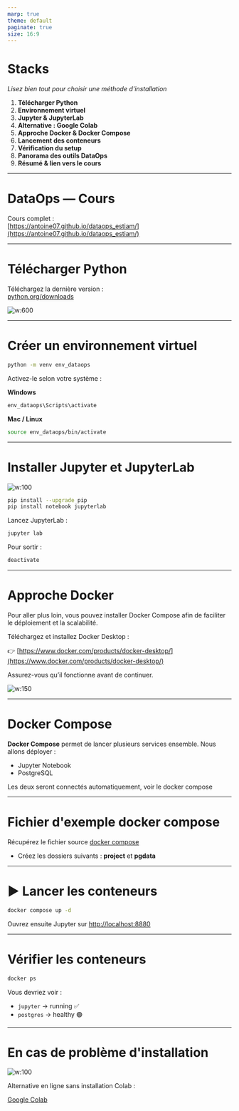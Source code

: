 ```yaml
---
marp: true
theme: default
paginate: true
size: 16:9
---
```


# Stacks

*Lisez bien tout pour choisir une méthode d'installation*

1. **Télécharger Python**
2. **Environnement virtuel**
3. **Jupyter & JupyterLab**
4. **Alternative : Google Colab**
5. **Approche Docker & Docker Compose**
6. **Lancement des conteneurs**
7. **Vérification du setup**
8. **Panorama des outils DataOps**
9. **Résumé & lien vers le cours**

---

# DataOps — Cours

Cours complet :  
[https://antoine07.github.io/dataops_estiam/](https://antoine07.github.io/dataops_estiam/)

---

# Télécharger Python

Téléchargez la dernière version :  
[python.org/downloads](https://www.python.org/downloads/)

![w:600](https://www.python.org/static/community_logos/python-logo-master-v3-TM.png)

---

#  Créer un environnement virtuel

```bash
python -m venv env_dataops
````

Activez-le selon votre système :

**Windows**

```bash
env_dataops\Scripts\activate
```

**Mac / Linux**

```bash
source env_dataops/bin/activate
```

---

# Installer Jupyter et JupyterLab

![w:100](https://upload.wikimedia.org/wikipedia/commons/3/38/Jupyter_logo.svg)

```bash
pip install --upgrade pip
pip install notebook jupyterlab
```

Lancez JupyterLab :

```bash
jupyter lab
```

Pour sortir :

```bash
deactivate
```

---


#  Approche Docker 

Pour aller plus loin, vous pouvez installer Docker Compose afin de faciliter le déploiement et la scalabilité.

Téléchargez et installez Docker Desktop :

👉 [https://www.docker.com/products/docker-desktop/](https://www.docker.com/products/docker-desktop/)

Assurez-vous qu’il fonctionne avant de continuer.

![w:150](https://www.docker.com/wp-content/uploads/2022/03/Moby-logo.png)

---

#  Docker Compose

**Docker Compose** permet de lancer plusieurs services ensemble.
Nous allons déployer :

- Jupyter Notebook
- PostgreSQL

Les deux seront connectés automatiquement, voir le docker compose

---

# Fichier d'exemple docker compose

Récupérez le fichier source [docker compose](./docker-compose.yaml)

- Créez les dossiers suivants : **project** et **pgdata**

---

# ▶️ Lancer les conteneurs

```bash
docker compose up -d
```

Ouvrez ensuite Jupyter sur [http://localhost:8880](http://localhost:8880)

---

# Vérifier les conteneurs

```bash
docker ps
```

Vous devriez voir :

* `jupyter` → running ✅
* `postgres` → healthy 🟢

---


#  En cas de problème d'installation 

![w:100](https://colab.research.google.com/img/colab_favicon_256px.png)

Alternative en ligne sans installation Colab :

[Google Colab](https://colab.research.google.com)


